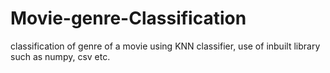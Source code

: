 # Movie-genre-Classification
classification of genre of a movie using KNN classifier, use of inbuilt library such as numpy, csv etc.
